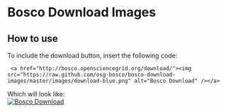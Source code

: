 Bosco Download Images
=====================


## How to use
To include the download button, insert the following code:

     <a href="http://bosco.opensciencegrid.org/download/"><img src="https://raw.github.com/osg-bosco/bosco-download-images/master/images/download-blue.png" alt="Bosco Download" /></a>

Which will look like: <br />
<a href="http://bosco.opensciencegrid.org/download/"><img src="https://raw.github.com/osg-bosco/bosco-download-images/master/images/download-blue.png" alt="Bosco Download" /></a>
